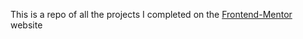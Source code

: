 This is a repo of all the projects I completed on the [Frontend-Mentor](https://www.frontendmentor.io) website
